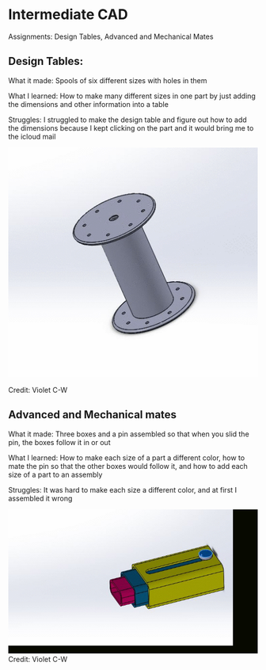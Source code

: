 # Intermediate CAD
Assignments: Design Tables, Advanced and Mechanical Mates

## Design Tables: 
What it made: Spools of six different sizes with holes in them

What I learned: How to make many different sizes in one part by just adding the dimensions and other information into a table

Struggles: I struggled to make the design table and figure out how to add the dimensions because I kept clicking on the part and it would bring me to the icloud mail

![design table gif](https://github.com/vcraghe32/CAD_assignments/raw/master/ImagesCAD/spoolgif.gif)

Credit: Violet C-W

## Advanced and Mechanical mates
What it made: Three boxes and a pin assembled so that when you slid the pin, the boxes follow it in or out

What I learned: How to make each size of a part a different color, how to mate the pin so that the other boxes would follow it, and how to add each size of a part to an assembly

Struggles: It was hard to make each size a different color, and at first I assembled it wrong

![Advanced and mechanical mates](https://github.com/vcraghe32/CAD_assignments/raw/master/ImagesCAD/telegif.gif)
Credit: Violet C-W


